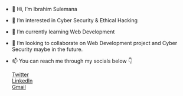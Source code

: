 - 👋 Hi, I’m Ibrahim Sulemana
- 👀 I’m interested in Cyber Security & Ethical Hacking
- 🌱 I’m currently learning Web Development
- 💞️ I’m looking to collaborate on Web Development project and Cyber Security maybe in the future.
- 📫 You can reach me through my socials below 👇

    [Twitter](https://twitter.com/hash_codes) <br>
    [LinkedIn](https://linkedin.com/in/ibrahim-sulemana) <br>
    [Gmail](ibeevpersie@gmail.com)
    


<!--
RealIB1/RealIB1 is a ✨ special ✨ repository because its `README.md` (this file) appears on your GitHub profile.
You can click the Preview link to take a look at your changes.
--->
